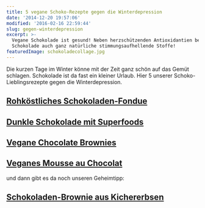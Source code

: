 ```yaml
---
title: 5 vegane Schoko-Rezepte gegen die Winterdepression
date: '2014-12-20 19:57:06'
modified: '2016-02-16 22:59:44'
slug: gegen-winterdepression
excerpt: >-
  Vegane Schokolade ist gesund! Neben herzschützenden Antioxidantien beinhaltet
  Schokolade auch ganz natürliche stimmungsaufhellende Stoffe!
featuredImage: schokoladecollage.jpg
---
```


Die kurzen Tage im Winter könne mit der Zeit ganz schön auf das Gemüt schlagen. Schokolade ist da fast ein kleiner Urlaub. Hier 5 unserer Schoko-Lieblingsrezepte gegen die Winterdepression.

## [**Rohköstliches Schokoladen-Fondue**](https://www.veganblatt.com/rohkost-schokoladen-fondue)

[<!-- Image removed (no copyright): schokoladen-fondue-640x400.jpg -->](https://www.veganblatt.com/rohkost-schokoladen-fondue)

## [Dunkle Schokolade mit Superfoods](https://www.veganblatt.com/dunkle-schokolade-superfoods)

[<!-- Image removed (no copyright): Superfood-Schokolade.jpg -->](https://www.veganblatt.com/dunkle-schokolade-superfoods)

## [Vegane Chocolate Brownies](https://www.veganblatt.com/rohvegane-chocolate-brownies)

[<!-- Image removed (no copyright): brownies.jpg -->](https://www.veganblatt.com/rohvegane-chocolate-brownies)

## [Veganes Mousse au Chocolat](https://www.veganblatt.com/veganes-mousse-au-chocolat)

[<!-- Image removed (no copyright): veganes-mousse-au-chocolat-640x400.jpg -->](https://www.veganblatt.com/veganes-mousse-au-chocolat) und dann gibt es da noch unseren Geheimtipp:

## [Schokoladen-Brownie aus Kichererbsen](https://www.veganblatt.com/schoko-kichererbsen-brownie)

[<!-- Image removed (no copyright): Kichererbsen-Brownies-640x400.jpg -->](https://www.veganblatt.com/schoko-kichererbsen-brownie)

